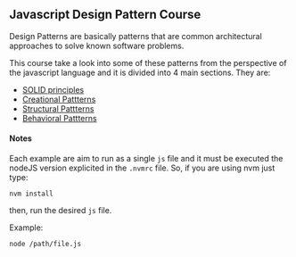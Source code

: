 ## Javascript Design Pattern Course

Design Patterns are basically patterns that are common architectural approaches to solve known software problems. 

This course take a look into some of these patterns from the perspective of the javascript language and it is divided into 4 main sections. They are:

- [SOLID principles]()
- [Creational Pattterns]()
- [Structural Pattterns]()
- [Behavioral Pattterns]()

#### Notes

Each example are aim to run as a single `js` file and it must be executed the nodeJS version explicited in the `.nvmrc` file. So, if you are using nvm just type:

```
nvm install
```

then, run the desired `js` file.

Example:

```
node /path/file.js
```
